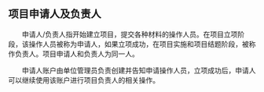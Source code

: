 项目申请人及负责人
----------------------------------
　　申请人/负责人指开始建立项目，提交各种材料的操作人员。在项目立项阶段，该操作人员被称为申请人，如果立项成功，在项目实施和项目结题阶段，被称作负责人。项目申请人和负责人为同一人。

　　申请人账户由单位管理员负责创建并告知申请操作人员，立项成功后，申请人可以继续使用该账户进行项目负责人的相关操作。
